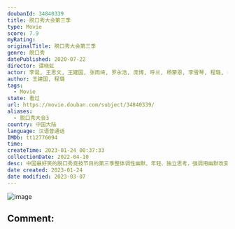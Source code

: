 ```yaml
---
doubanId: 34840339
title: 脱口秀大会第三季
type: Movie
score: 7.9
myRating: 
originalTitle: 脱口秀大会第三季
genre: 脱口秀
datePublished: 2020-07-22
director: 谭晓虹
actor: 李诞, 王思文, 王建国, 张雨绮, 罗永浩, 庞博, 呼兰, 杨蒙恩, 李雪琴, 程璐, 秦昊, 沈腾, 徐峥, 大张伟, 杨天真, 汪苏泷, 周奇墨, 李云迪, 黄圣依, 王勉, 吐提古丽·热杰, 诺拉, 伟大爷, 何广智, 王俊霖, 马思纯, 梁海源, 胡豆豆, 皮球, 赵晓卉, 江梓浩, 孟川, 颜怡, 颜悦, 小块, 航哥, 李昊石, 潘越, 小北, 杨波, 吴星辰, 陈晓靖, 杨磊, 杨笠, 张博洋
author: 王建国, 程璐
tags:
  - Movie
state: 看过
url: https://movie.douban.com/subject/34840339/
aliases:
  - 脱口秀大会3
country: 中国大陆
language: 汉语普通话
IMDb: tt12776094
time: 
createTime: 2023-01-24 00:37:33
collectionDate: 2022-04-10
desc: 中国最好笑的脱口秀竞技节目的第三季整体调性幽默、年轻、独立思考，强调用幽默改变世界。本季节目赛制进一步升级，通过不同赛制完整呈现选手独立性格。话题和时事的结合，也将全面展现多元观点，建立行业标准，还原...
date created: 2023-01-24
date modified: 2023-03-07
---
```


![image](p2613921861.jpg)

Comment:
---
